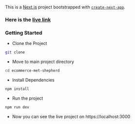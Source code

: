 This is a [Next.js](https://nextjs.org/) project bootstrapped with [`create-next-app`](https://github.com/vercel/next.js/tree/canary/packages/create-next-app).

### Here is the [live link](https://ecommerce-met-shepherd.vercel.app/)

### Getting Started

- Clone the Project
```bash
git clone 
```

- Move to main project directory
```bash
cd ecommerce-met-shepherd
```

- Install Dependencies
```bash
npm install
```

- Run the project
```bash
npm run dev
```

- Now you can see the live project on https://localhost:3000


